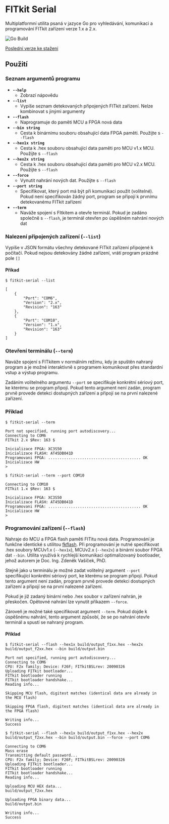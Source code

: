 # FITkit Serial
Multiplatformní utilita psaná v jazyce Go pro vyhledávání, komunikaci a programování FITkit zařízení verze 1.x a 2.x.

![Go Build](https://github.com/janch32/fitkit-serial/workflows/Go%20Build/badge.svg)

[Poslední verze ke stažení](https://github.com/janch32/fitkit-serial/releases)

## Použití

### Seznam argumentů programu
* **`--help`**
    * Zobrazí nápovědu
* **`--list`**
    * Vypíše seznam detekovaných připojených FITkit zařízení. Nelze kombinovat s jinými argumenty
* **`--flash`**
    * Naprogramuje do paměti MCU a FPGA nová data
* **`--bin string`**
    * Cesta k binárnímu souboru obsahující data FPGA paměti. Použijte s `--flash`
* **`--hex1x string`**
    * Cesta k .hex souboru obsahující data paměti pro MCU v1.x MCU. Použijte s `--flash`
* **`--hex2x string`**
    * Cesta k .hex souboru obsahující data paměti pro MCU v2.x MCU. Použijte s `--flash`
* **`--force`**
    * Vynutit nahrání nových dat. Použijte s `--flash`
* **`--port string`**
    * Specifikovat, který port má být při komunikaci použit (volitelné). Pokud není specifikován žádný port, program se připojí k prvnímu detekovanému FITkit zařízení
* **`--term`**
    * Naváže spojení s FItkitem a otevře terminál. Pokud je zadáno společně s `--flash`, je terminál otevřen po úspěšném nahrání nových dat

### Nalezení připojených zařízení (`--list`)
Vypíše v JSON formátu všechny detekované FITkit zařízení připojené k počítači. Pokud nejsou detekovány žádné zařízení, vrátí program prázdné pole `[]`
#### Příkad
```
$ fitkit-serial --list

[
    {
        "Port": "COM6",
        "Version": "2.x",
        "Revision": "163"
    },
    {
        "Port": "COM10",
        "Version": "1.x",
        "Revision": "163"
    }
]
```

### Otevření terminálu (`--term`)
Naváže spojení s FITkitem v normálním režimu, kdy je spuštěn nahraný program a je možné interaktivně s programem komunikovat přes standardní vstup a výstup programu.

Zadáním volitelného argumentu `--port` se specifikuje konkrétní sériový port, ke kterému se program připojí. Pokud tento argument není zadán, program prvně provede detekci dostupných zařízení a připojí se na první nalezené zařízení.

### Příklad
```
$ fitkit-serial --term

Port not specified, running port autodiscovery...
Connecting to COM6
FITkit 2.x $Rev: 163 $

Inicializace FPGA: XC3S50
Inicializace FLASH: AT45DB041D
Programovani FPGA: ......................................... OK
Inicializace HW
>
```

```
$ fitkit-serial --term --port COM10

Connecting to COM10
FITkit 1.x $Rev: 163 $

Inicializace FPGA: XC3S50
Inicializace FLASH: AT45DB041D
Programovani FPGA: ......................................... OK
Inicializace HW
>
```

### Programování zařízení (`--flash`)
Nahraje do MCU a FPGA flash paměti FITitu nová data. Programování je funkčne identické s utilitou [fkflash](https://merlin.fit.vutbr.cz/FITkit/docs/navody/app_fkflash.html). Při programování je nutné specifikovat .hex soubory MCUv1.x (`--hex1x`), MCUv2.x (`--hex2x`) a binární soubor FPGA dat `--bin`. Utilita využívá k rychlejší komunikaci optimalizovaný bootloader, jehož autorem je Doc. Ing. Zdeněk Vašíček, PhD.

Stejně jako u terminálu je možné zadat volitelný argument `--port` specifikující konkrétní sériový port, ke kterému se program připojí. Pokud tento argument není zadán, program prvně provede detekci dostupných zařízení a připojí se na první nalezené zařízení.

Pokud je již zadaný binární nebo .hex soubor v zařízení nahrán, je přeskočen. Opětovné nahrání lze vynutit příkazem `--force`.

Zároveň je možné také specifikovat argument `--term`. Pokud dojde k úspěšnému nahrání, tento argument způsobí, že se po nahrání otevře terminál a spustí se nahraný program.

#### Příklad
```
$ fitkit-serial --flash --hex1x build/output_f1xx.hex --hex2x build/output_f2xx.hex --bin build/output.bin

Port not specified, running port autodiscovery...
Connecting to COM6
CPU: F2x family; Device: F26F; FITkitBSLrev: 20090326
Uploading FITkit bootloader...
FITkit bootloader running
FITkit bootloader handshake...
Reading info...

Skipping MCU flash, digitest matches (identical data are already in the MCU flash)

Skipping FPGA flash, digitest matches (identical data are already in the FPGA flash)

Writing info...
Success
```

```
$ fitkit-serial --flash --hex1x build/output_f1xx.hex --hex2x build/output_f2xx.hex --bin build/output.bin --force --port COM6

Connecting to COM6
Mass erase
Transmitting default password...
CPU: F2x family; Device: F26F; FITkitBSLrev: 20090326
Uploading FITkit bootloader...
FITkit bootloader running
FITkit bootloader handshake...
Reading info...

Uploading MCU HEX data...
build/output_f2xx.hex

Uploading FPGA binary data...
build/output.bin

Writing info...
Success
```
